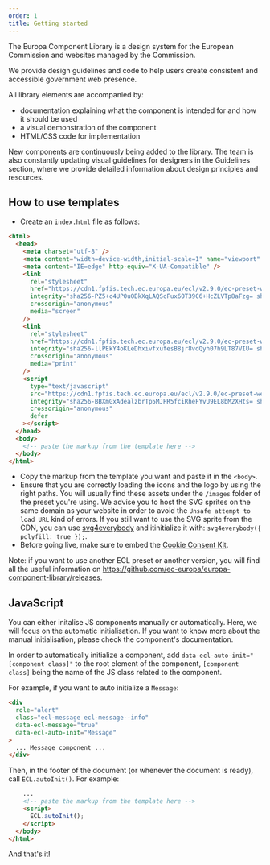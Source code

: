 ```yaml
---
order: 1
title: Getting started
---
```


The Europa Component Library is a design system for the European Commission and websites managed by the Commission.

We provide design guidelines and code to help users create consistent and accessible government web presence.

All library elements are accompanied by:

- documentation explaining what the component is intended for and how it should be used
- a visual demonstration of the component
- HTML/CSS code for implementation

New components are continuously being added to the library. The team is also constantly updating visual guidelines for designers in the Guidelines section, where we provide detailed information about design principles and resources.

## How to use templates

- Create an `index.html` file as follows:

```html
<html>
  <head>
    <meta charset="utf-8" />
    <meta content="width=device-width,initial-scale=1" name="viewport" />
    <meta content="IE=edge" http-equiv="X-UA-Compatible" />
    <link
      rel="stylesheet"
      href="https://cdn1.fpfis.tech.ec.europa.eu/ecl/v2.9.0/ec-preset-website/styles/ecl-ec-preset-website.css"
      integrity="sha256-PZ5+c4UP0uOBkXqLAQScFux6OT39C6+HcZLVTp8aFzg= sha384-9CL/eYE6ak5OVytCErP+3mafQsspQ6Er4UsWqR9DUeP8/wvH5DlwpsqcdyVHv2yu sha512-YEAIPoM2cLEMVbNhvAzoKQvEjfUOT0nS754YoQxAwMUFlnBIp7avhW/hSGpCkWnhHlnfSe2VpASjw6ve5DLsTA=="
      crossorigin="anonymous"
      media="screen"
    />
    <link
      rel="stylesheet"
      href="https://cdn1.fpfis.tech.ec.europa.eu/ecl/v2.9.0/ec-preset-website/styles/ecl-ec-preset-website-print.css"
      integrity="sha256-llPEkY4oKLeDhxivfxufesB8jr8vdQyh07h9LT87VIU= sha384-1Z9xMO8YqgB+n2crzqEdRmXl5aQGeIAcNyr23yEj5darNuKnxwXPejmdpF1d6imv sha512-w1oWuPaGmxFLqv3wLYAkPXAMTdmvYDKdvCmdTVgv4rAwZx4q62wJzsazT84feQdzEqFW8FXBOgJg0l6lKW9sWg=="
      crossorigin="anonymous"
      media="print"
    />
    <script
      type="text/javascript"
      src="https://cdn1.fpfis.tech.ec.europa.eu/ecl/v2.9.0/ec-preset-website/scripts/ecl-ec-preset-website.js"
      integrity="sha256-BBXmGxAdealzbrTp5MJFR5fciRheFYvU9EL8bM2XHts= sha384-EBdFW8aEUzE3lvFgt46Me+uQwOQpuJG/YsPIQU4f/9YxPhEPycn12COKOzQBzu26 sha512-PIJHSh4/sNI+ZiZEjxaVdHh/GHC/sEOCcaGVUFoxS8YDoD4hjrvB78QY5EIyG1/eA1xqRRSDMMvVttuuj2IlwQ=="
      crossorigin="anonymous"
      defer
    ></script>
  </head>
  <body>
    <!-- paste the markup from the template here -->
  </body>
</html>
```

- Copy the markup from the template you want and paste it in the `<body>`.
- Ensure that you are correctly loading the icons and the logo by using the right paths. You will usually find these assets under the `/images` folder of the preset you're using. We advise you to host the SVG sprites on the same domain as your website in order to avoid the `Unsafe attempt to load URL` kind of errors. If you still want to use the SVG sprite from the CDN, you can use [svg4everybody](https://github.com/jonathantneal/svg4everybody) and itinitialize it with: `svg4everybody({ polyfill: true });`.
- Before going live, make sure to embed the [Cookie Consent Kit](https://webgate.ec.europa.eu/fpfis/wikis/display/webtools/Cookie%20Consent%20Kit%20-%20Technical%20details).

Note: if you want to use another ECL preset or another version, you will find all the useful information on https://github.com/ec-europa/europa-component-library/releases.

## JavaScript

You can either initalise JS components manually or automatically. Here, we will focus on the automatic initialisation. If you want to know more about the manual initialisation, please check the component's documentation.

In order to automatically initialize a component, add `data-ecl-auto-init="[component class]"` to the root element of the component, `[component class]` being the name of the JS class related to the component.

For example, if you want to auto initialize a `Message`:

```html
<div
  role="alert"
  class="ecl-message ecl-message--info"
  data-ecl-message="true"
  data-ecl-auto-init="Message"
>
  ... Message component ...
</div>
```

Then, in the footer of the document (or whenever the document is ready), call `ECL.autoInit()`. For example:

```html
    ...
    <!-- paste the markup from the template here -->
    <script>
      ECL.autoInit();
    </script>
  </body>
</html>
```

And that's it!
